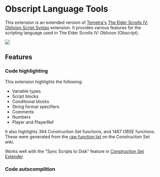 # Obscript Language Tools

This extension is an extended version of [Temetra's](https://github.com/Temetra) [The Elder Scrolls IV: Oblivion Script Syntax](https://github.com/Temetra/tes4_vscode_syntax) extension. It provides various features for the scripting language used in The Elder Scrolls IV: Oblivion (Obscript).

![](https://raw.githubusercontent.com/Temetra/tes4_vscode_syntax/main/images/example.png)

## Features

### Code highlighting
This extension highlights the following:

* Variable types
* Script blocks
* Conditional blocks
* String format specifiers
* Comments
* Numbers
* Player and PlayerRef

It also highlights 364 Construction Set functions, and 1467 OBSE functions. These were generated from the [raw function list](https://cs.elderscrolls.com/index.php?title=Raw_Function_List) on the Construction Set wiki.

Works well with the "Sync Scripts to Disk" feature in [Construction Set Extender](https://www.nexusmods.com/oblivion/mods/36370).

### Code autocomplition
